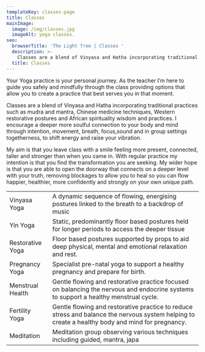 ```yaml
---
templateKey: classes-page
title: Classes
mainImage:
  image: /img/classes.jpg
  imageAlt: yoga classes.
seo:
  browserTitle: 'The Light Tree | Classes '
  description: >-
    Classes are a blend of Vinyasa and Hatha incorporating traditional practices such as mudra and mantra, Chinese medicine techniques.
  title: Classes
---
```


Your Yoga practice is your personal journey. As the teacher I’m here to guide you safely and mindfully through the class providing options that allow you to create a practice that best serves you in that moment.

Classes are a blend of Vinyasa and Hatha incorporating traditional practices such as mudra and mantra, Chinese medicine techniques, Western restorative postures and African spirituality wisdom and practices. I encourage a deeper more soulful connection to your body and mind through intention, movement, breath, focus,sound and in group settings togetherness, to shift energy and raise your vibration.

My aim is that you leave class with a smile feeling more present, connected, taller and stronger than when you came in. With regular practice my intention is that you find the transformation you are seeking. My wider hope is that you are able to open the doorway that connects on a deeper level with your truth, removing blockages to allow you to heal so you can flow happier, healthier, more confidently and strongly on your own unique path.

<table>
<tr>
 <td>Vinyasa Yoga</td>
 <td>A dynamic sequence of flowing, energising postures linked to the breath to a backdrop of music</td>
</tr>
<tr>
    <td>Yin Yoga</td>
    <td>Static, predominantly floor based postures held for longer periods to access the deeper tissue </td>
</tr>
<tr>
    <td>Restorative Yoga</td>
    <td>Floor based postures supported by props to aid deep physical, mental and emotional relaxation and rest.</td>
</tr>
<tr>
    <td>Pregnancy Yoga</td>
    <td>Specialist pre-natal yoga to support a healthy pregnancy and prepare for birth.</td>
</tr>
<tr>
    <td>Menstrual Health</td>
    <td>Gentle flowing and restorative practice focused on balancing the nervous and endocrine systems to support a healthy menstrual cycle.</td>
</tr>
<tr>
    <td>Fertility Yoga</td>
    <td>Gentle flowing and restorative practice to reduce stress and balance the nervous system helping to create a healthy body and mind for pregnancy.</td>
</tr>
<tr>
    <td>Meditation</td>
    <td>Meditation group observing various techniques including guided, mantra, japa</td>
</tr>
</table>

